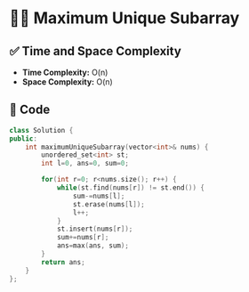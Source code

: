 # 🔢🚫 Maximum Unique Subarray

## ✅ Time and Space Complexity
- **Time Complexity:** O(n)
- **Space Complexity:** O(n)

## 🧾 Code

```cpp
class Solution {
public:
    int maximumUniqueSubarray(vector<int>& nums) {
        unordered_set<int> st;
        int l=0, ans=0, sum=0;

        for(int r=0; r<nums.size(); r++) {
            while(st.find(nums[r]) != st.end()) {
                sum-=nums[l];
                st.erase(nums[l]);
                l++;
            }
            st.insert(nums[r]);
            sum+=nums[r];
            ans=max(ans, sum);
        }
        return ans;
    }
};
```
